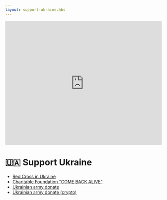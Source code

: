 ```yaml
---
layout: support-ukraine.hbs
---
```


<iframe width="100%" height="400" src="https://www.youtube.com/embed/SDJHUMzIlLo" title="YouTube video player" frameborder="0" allow="accelerometer; autoplay; clipboard-write; encrypted-media; gyroscope; picture-in-picture" allowfullscreen></iframe>

# 🇺🇦 Support Ukraine

* [Red Cross in Ukraine](https://donate.redcrossredcrescent.org/ua/donate)
* [Charitable Foundation "COME BACK ALIVE"](https://savelife.in.ua/en/donate)
* [Ukrainian army donate](https://uahelp.monobank.ua)
* [Ukrainian army donate (crypto)](https://cashmost.com/army)
